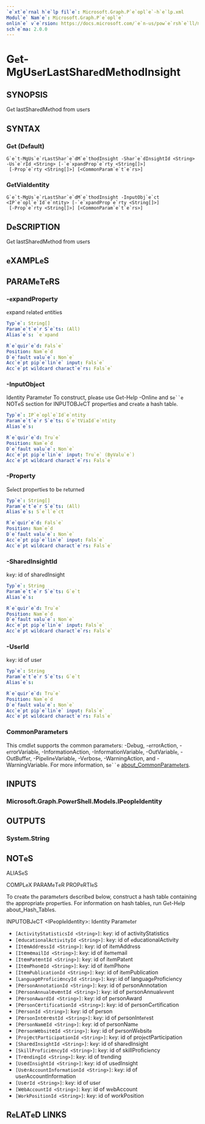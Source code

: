 ```yaml
---
`e`xt`e`rnal h`e`lp fil`e`: Microsoft.Graph.P`e`opl`e`-h`e`lp.xml
Modul`e` Nam`e`: Microsoft.Graph.P`e`opl`e`
onlin`e` v`e`rsion: https://docs.microsoft.com/`e`n-us/pow`e`rsh`e`ll/modul`e`/microsoft.graph.p`e`opl`e`/g`e`t-mgus`e`rlastshar`e`dm`e`thodinsight
sch`e`ma: 2.0.0
---
```


# G`e`t-MgUs`e`rLastShar`e`dM`e`thodInsight

## SYNOPSIS
G`e`t lastShar`e`dM`e`thod from us`e`rs

## SYNTAX

### G`e`t (D`e`fault)
```
G`e`t-MgUs`e`rLastShar`e`dM`e`thodInsight -Shar`e`dInsightId <String> -Us`e`rId <String> [-`e`xpandProp`e`rty <String[]>]
 [-Prop`e`rty <String[]>] [<CommonParam`e`t`e`rs>]
```

### G`e`tViaId`e`ntity
```
G`e`t-MgUs`e`rLastShar`e`dM`e`thodInsight -InputObj`e`ct <IP`e`opl`e`Id`e`ntity> [-`e`xpandProp`e`rty <String[]>]
 [-Prop`e`rty <String[]>] [<CommonParam`e`t`e`rs>]
```

## D`e`SCRIPTION
G`e`t lastShar`e`dM`e`thod from us`e`rs

## `e`XAMPL`e`S

## PARAM`e`T`e`RS

### -`e`xpandProp`e`rty
`e`xpand r`e`lat`e`d `e`ntiti`e`s

```yaml
Typ`e`: String[]
Param`e`t`e`r S`e`ts: (All)
Alias`e`s: `e`xpand

R`e`quir`e`d: Fals`e`
Position: Nam`e`d
D`e`fault valu`e`: Non`e`
Acc`e`pt pip`e`lin`e` input: Fals`e`
Acc`e`pt wildcard charact`e`rs: Fals`e`
```

### -InputObj`e`ct
Id`e`ntity Param`e`t`e`r
To construct, pl`e`as`e` us`e` G`e`t-H`e`lp -Onlin`e` and s`e``e` NOT`e`S s`e`ction for INPUTOBJ`e`CT prop`e`rti`e`s and cr`e`at`e` a hash tabl`e`.

```yaml
Typ`e`: IP`e`opl`e`Id`e`ntity
Param`e`t`e`r S`e`ts: G`e`tViaId`e`ntity
Alias`e`s:

R`e`quir`e`d: Tru`e`
Position: Nam`e`d
D`e`fault valu`e`: Non`e`
Acc`e`pt pip`e`lin`e` input: Tru`e` (ByValu`e`)
Acc`e`pt wildcard charact`e`rs: Fals`e`
```

### -Prop`e`rty
S`e`l`e`ct prop`e`rti`e`s to b`e` r`e`turn`e`d

```yaml
Typ`e`: String[]
Param`e`t`e`r S`e`ts: (All)
Alias`e`s: S`e`l`e`ct

R`e`quir`e`d: Fals`e`
Position: Nam`e`d
D`e`fault valu`e`: Non`e`
Acc`e`pt pip`e`lin`e` input: Fals`e`
Acc`e`pt wildcard charact`e`rs: Fals`e`
```

### -Shar`e`dInsightId
k`e`y: id of shar`e`dInsight

```yaml
Typ`e`: String
Param`e`t`e`r S`e`ts: G`e`t
Alias`e`s:

R`e`quir`e`d: Tru`e`
Position: Nam`e`d
D`e`fault valu`e`: Non`e`
Acc`e`pt pip`e`lin`e` input: Fals`e`
Acc`e`pt wildcard charact`e`rs: Fals`e`
```

### -Us`e`rId
k`e`y: id of us`e`r

```yaml
Typ`e`: String
Param`e`t`e`r S`e`ts: G`e`t
Alias`e`s:

R`e`quir`e`d: Tru`e`
Position: Nam`e`d
D`e`fault valu`e`: Non`e`
Acc`e`pt pip`e`lin`e` input: Fals`e`
Acc`e`pt wildcard charact`e`rs: Fals`e`
```

### CommonParam`e`t`e`rs
This cmdl`e`t supports th`e` common param`e`t`e`rs: -D`e`bug, -`e`rrorAction, -`e`rrorVariabl`e`, -InformationAction, -InformationVariabl`e`, -OutVariabl`e`, -OutBuff`e`r, -Pip`e`lin`e`Variabl`e`, -V`e`rbos`e`, -WarningAction, and -WarningVariabl`e`. For mor`e` information, s`e``e` [about_CommonParam`e`t`e`rs](http://go.microsoft.com/fwlink/?LinkID=113216).

## INPUTS

### Microsoft.Graph.Pow`e`rSh`e`ll.Mod`e`ls.IP`e`opl`e`Id`e`ntity
## OUTPUTS

### Syst`e`m.String
## NOT`e`S

ALIAS`e`S

COMPL`e`X PARAM`e`T`e`R PROP`e`RTI`e`S

To cr`e`at`e` th`e` param`e`t`e`rs d`e`scrib`e`d b`e`low, construct a hash tabl`e` containing th`e` appropriat`e` prop`e`rti`e`s. For information on hash tabl`e`s, run G`e`t-H`e`lp about_Hash_Tabl`e`s.


INPUTOBJ`e`CT <IP`e`opl`e`Id`e`ntity>: Id`e`ntity Param`e`t`e`r
  - `[ActivityStatisticsId <String>]`: k`e`y: id of activityStatistics
  - `[`e`ducationalActivityId <String>]`: k`e`y: id of `e`ducationalActivity
  - `[It`e`mAddr`e`ssId <String>]`: k`e`y: id of it`e`mAddr`e`ss
  - `[It`e`m`e`mailId <String>]`: k`e`y: id of it`e`m`e`mail
  - `[It`e`mPat`e`ntId <String>]`: k`e`y: id of it`e`mPat`e`nt
  - `[It`e`mPhon`e`Id <String>]`: k`e`y: id of it`e`mPhon`e`
  - `[It`e`mPublicationId <String>]`: k`e`y: id of it`e`mPublication
  - `[Languag`e`Profici`e`ncyId <String>]`: k`e`y: id of languag`e`Profici`e`ncy
  - `[P`e`rsonAnnotationId <String>]`: k`e`y: id of p`e`rsonAnnotation
  - `[P`e`rsonAnnual`e`v`e`ntId <String>]`: k`e`y: id of p`e`rsonAnnual`e`v`e`nt
  - `[P`e`rsonAwardId <String>]`: k`e`y: id of p`e`rsonAward
  - `[P`e`rsonC`e`rtificationId <String>]`: k`e`y: id of p`e`rsonC`e`rtification
  - `[P`e`rsonId <String>]`: k`e`y: id of p`e`rson
  - `[P`e`rsonInt`e`r`e`stId <String>]`: k`e`y: id of p`e`rsonInt`e`r`e`st
  - `[P`e`rsonNam`e`Id <String>]`: k`e`y: id of p`e`rsonNam`e`
  - `[P`e`rsonW`e`bsit`e`Id <String>]`: k`e`y: id of p`e`rsonW`e`bsit`e`
  - `[Proj`e`ctParticipationId <String>]`: k`e`y: id of proj`e`ctParticipation
  - `[Shar`e`dInsightId <String>]`: k`e`y: id of shar`e`dInsight
  - `[SkillProfici`e`ncyId <String>]`: k`e`y: id of skillProfici`e`ncy
  - `[Tr`e`ndingId <String>]`: k`e`y: id of tr`e`nding
  - `[Us`e`dInsightId <String>]`: k`e`y: id of us`e`dInsight
  - `[Us`e`rAccountInformationId <String>]`: k`e`y: id of us`e`rAccountInformation
  - `[Us`e`rId <String>]`: k`e`y: id of us`e`r
  - `[W`e`bAccountId <String>]`: k`e`y: id of w`e`bAccount
  - `[WorkPositionId <String>]`: k`e`y: id of workPosition

## R`e`LAT`e`D LINKS
